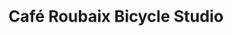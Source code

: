 ---
title: "Café Roubaix Bicycle Studio"
url: /cochrane/cafe-roubaix-bicycle-studio/
shop: bicycle
---